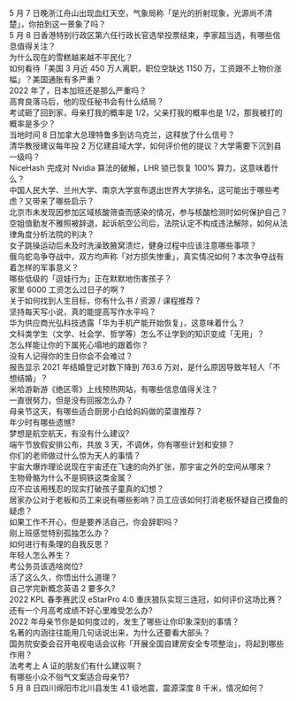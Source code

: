 5 月 7 日晚浙江舟山出现血红天空，气象局称「是光的折射现象，光源尚不清楚」，你拍到这一景象了吗？  
5 月 8 日香港特别行政区第六任行政长官选举投票结束，李家超当选，有哪些信息值得关注？  
为什么现在的雪糕越来越不平民化？  
如何看待「美国 3 月近 450 万人离职，职位空缺达 1150 万，工资跟不上物价涨幅」？美国通胀有多严重？  
2022 年了，日本加班还是那么严重吗？  
高育良落马后，他的现任秘书会有什么结局？  
考试砸了回到家，母亲打我的概率是 1/2，父亲打我的概率也是 1/2，那我被打的概率是多少？  
当地时间 8 日加拿大总理特鲁多到访乌克兰，这释放了什么信号？  
清华教授建议每年投 2 万亿建县域大学，如何评价他的提议？大学需要下沉到县一级吗？  
NiceHash 完成对 Nvidia 算法的破解，LHR 锁已恢复 100% 算力，这意味着什么？  
中国人民大学、兰州大学、南京大学宣布退出世界大学排名，这可能出于哪些考虑？又带来了哪些启示？  
北京市未发现因参加区域核酸筛查而感染的情况，参与核酸检测时如何保护自己？  
空姐值勤发不雅照被辞退，起诉航空公司后，法院认定不构成违法解除，如何从法律角度分析法院的判决？  
女子跳操运动后未及时洗澡致腋窝溃烂，健身过程中应该注意哪些事项？  
俄乌蛇岛争夺战中，双方均声称「对方损失惨重」，真实情况如何？本次争夺战有着怎样的军事意义？  
哪些低级的「逗娃行为」正在默默地伤害孩子？  
家里 6000 工资怎么过日子的啊 ?  
关于如何找到人生目标，你有什么书 / 资源 / 课程推荐？  
坚持每天写小说，真的能提高写作水平吗？  
华为供应商光弘科技透露「华为手机产能开始恢复」，这意味着什么？  
文科类学生（文学、社会学、哲学等）怎么不让学到的知识变成「无用」？  
怎么样能让你的下属死心塌地的跟着你？  
没有人记得你的生日你会不会难过？  
报告显示 2021 年结婚登记对数下降到 763.6 万对，是什么原因导致年轻人「不想结婚」？  
米哈游新游《绝区零》上线预热网站，有哪些信息值得关注？  
一直很努力，但是没有回报怎么办？  
母亲节这天，有哪些适合厨房小白给妈妈做的菜谱推荐？  
年少时有哪些遗憾?  
梦想是航空航天，有没有什么建议?  
端午节放假安排公布，共放 3 天，不调休，你有哪些计划和安排？  
你们的老师做过什么惊为天人的事情？  
宇宙大爆炸理论说现在宇宙还在飞速的向外扩张，那宇宙之外的空间从哪来？  
生物骨骼为什么不是铜铁这类金属？  
应不应该用残忍的现实打破孩子童真的幻想？  
居家办公对于老板和员工来说有哪些影响？员工应该如何打消老板怀疑自己摸鱼的疑虑？  
如果工作不开心，但是要养活自己，你会辞职吗？  
刚上班感觉特别孤独怎么办？  
如何进行有条理的自我反思？  
年轻人怎么养生？  
考公务员该选啥岗位?  
活了这么久，你悟出什么道理？  
自己学完新概念英语 2 要多久?  
2022 KPL 春季赛武汉 eStarPro 4:0 重庆狼队实现三连冠，如何评价这场比赛？  
还有一个月高考成绩不好心里难受怎么办?  
2022 年母亲节你是如何度过的，发生了哪些让你印象深刻的事情？  
名著的内涵往往能用几句话说出来，为什么还要看大部头？  
国务院安委会召开电视电话会议称「开展全国自建房安全专项整治」，将起到哪些作用？  
法考考上 A 证的朋友们有什么建议啊？  
有哪些小众不俗气文案适合母亲节?  
5 月 8 日四川绵阳市北川县发生 4.1 级地震，震源深度 8 千米，情况如何？  
